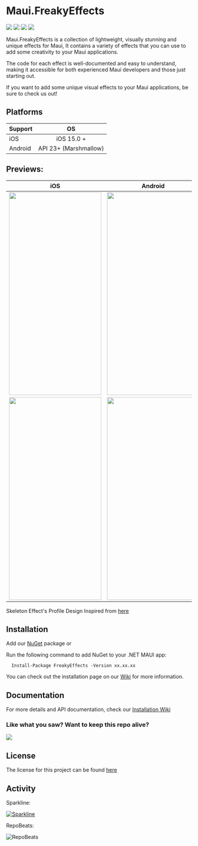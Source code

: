 # Maui.FreakyEffects

<div>
   <a href="https://www.nuget.org/packages/FreakyEffects"><img src="https://img.shields.io/nuget/v/FreakyEffects?color=blue&logo=nuget"></a>
   <a href="https://www.nuget.org/packages/FreakyEffects"><img src="https://img.shields.io/nuget/dt/FreakyEffects.svg"></a>
   <a href="./LICENSE"><img src="https://img.shields.io/github/license/freakyali/maui.freakyeffects"></a>
   <a href="https://www.codefactor.io/repository/github/freakyali/maui.freakyeffects"><img src="https://www.codefactor.io/repository/github/freakyali/maui.freakyeffects/badge"></a>
</div>


Maui.FreakyEffects is a collection of lightweight, visually stunning and unique effects for Maui, It contains a variety of effects that you can use to add some creativity to your Maui applications.

The code for each effect is well-documented and easy to understand, making it accessible for both experienced Maui developers and those just starting out.

If you want to add some unique visual effects to your Maui applications, be sure to check us out!

## Platforms

| Support       | OS            |
| ------------- |:-------------:|
| iOS             | iOS 15.0 + |
| Android    | API 23+ (Marshmallow) | 

## Previews:

| iOS | Android |
| --- | --- |
| <img src="https://user-images.githubusercontent.com/31090457/225077296-a87ef6ea-7ef4-4ab6-a904-960bcd13654b.gif" width="250" height="550"/>| <img src="https://user-images.githubusercontent.com/31090457/225077308-994f0265-463a-4109-bca1-8abc0cf634c4.gif" width="250" height="550"/> |
| <img src="https://github.com/FreakyAli/Maui.FreakyEffects/assets/31090457/72eb3dac-b716-47ff-be96-73341ca2b1ac" width="250" height="550"/>| <img src="https://github.com/FreakyAli/Maui.FreakyEffects/assets/31090457/691abb5b-42cf-4619-9c0d-91f76d814d16" width="250" height="550"/> |

Skeleton Effect's Profile Design Inspired from [here](https://www.behance.net/gallery/155366855/Daily-UI-Day-6-User-Profile?tracking_source=search_projects%7Cuser+profile)

## Installation

Add our [NuGet](https://www.nuget.org/packages/FreakyEffects) package or

Run the following command to add NuGet to your .NET MAUI app:

      Install-Package FreakyEffects -Version xx.xx.xx

You can check out the installation page on our [Wiki](https://github.com/FreakyAli/Maui.FreakyEffects/wiki) for more information.

## Documentation
 
For more details and API documentation, check our [Installation Wiki](https://github.com/FreakyAli/Maui.FreakyEffects/wiki/Installation)

### Like what you saw? Want to keep this repo alive?
[![](https://miro.medium.com/max/600/0*wrBJU05A3BULKcWA.gif)](https://www.buymeacoffee.com/FreakyAli)

## License 

The license for this project can be found [here](https://github.com/FreakyAli/Maui.FreakyEffects/blob/master/LICENSE)

## Activity 

Sparkline: 

[![Sparkline](https://stars.medv.io/FreakyAli/Maui.FreakyEffects.svg)](https://stars.medv.io/FreakyAli/Maui.FreakyEffects)

RepoBeats:

![RepoBeats](https://repobeats.axiom.co/api/embed/d14386d457d5790da527b4b00dfddcd8dad8e2dc.svg "Repobeats analytics image")
